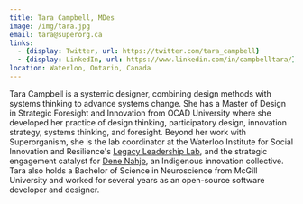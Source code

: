 ```yaml
---
title: Tara Campbell, MDes
image: /img/tara.jpg
email: tara@superorg.ca
links:
  - {display: Twitter, url: https://twitter.com/tara_campbell}
  - {display: LinkedIn, url: https://www.linkedin.com/in/campbelltara/}
location: Waterloo, Ontario, Canada
---
```


Tara Campbell is a systemic designer, combining design methods with systems thinking to advance systems change. She has a Master of Design in Strategic Foresight and Innovation from OCAD University where she developed her practice of design thinking, participatory design, innovation strategy, systems thinking, and foresight. Beyond her work with Superorganism, she is the lab coordinator at the Waterloo Institute for Social Innovation and Resilience's [Legacy Leadership Lab](https://uwaterloo.ca/legacy-leadership-lab/), and the strategic engagement catalyst for [Dene Nahjo](https://www.denenahjo.com/), an Indigenous innovation collective. Tara also holds a Bachelor of Science in Neuroscience from McGill University and worked for several years as an open-source software developer and designer.